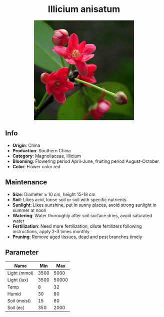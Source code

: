 <h1 align='center'>Illicium anisatum</h1>
<p align="center">
    <img 
        align='center'
        width='320'
        src="../images/illicium anisatum.png" 
        alt='Illicium anisatum' />
</p>

## Info

 - **Origin**: China
 - **Production**: Southern China
 - **Category**: Magnoliaceae, Illicium
 - **Blooming**: Flowering period April-June, fruiting period August-October
 - **Color**: Flower color red

## Maintenance

 - **Size**: Diameter ≥ 10 cm, height 15-18 cm
 - **Soil**: Likes acid, loose soil or soil with specific nutrients
 - **Sunlight**: Likes sunshine, put in sunny places, avoid strong sunlight in summer at noon
 - **Watering**: Water thoroughly after soil surface dries, avoid saturated water
 - **Fertilization**: Need more fertilization, dilute fertilizers following instructions, apply 2-3 times monthly
 - **Pruning**: Remove aged tissues, dead and pest branches timely

## Parameter

| Name         | Min  | Max   |
|--------------|------|-------|
| Light (mmol) | 3500 | 5000  |
| Light (lux)  | 3500 | 50000 |
| Temp         | 8    | 32    |
| Humid        | 30   | 80    |
| Soil (moist) | 15   | 60    |
| Soil (ec)    | 350  | 2000  |